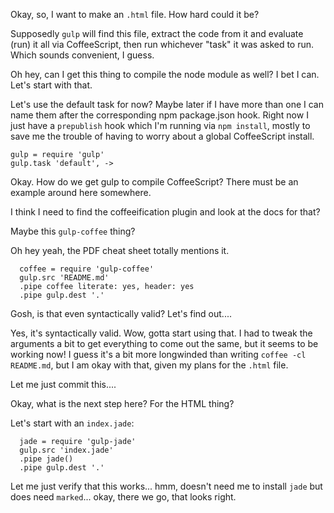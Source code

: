 Okay, so, I want to make an `.html` file.  How hard could it be?

Supposedly `gulp` will find this file, extract the code from it and
evaluate (run) it all via CoffeeScript, then run whichever "task"
it was asked to run.  Which sounds convenient, I guess.

Oh hey, can I get this thing to compile the node module as well?  I bet I
can.  Let's start with that.

Let's use the default task for now?  Maybe later if I have more
than one I can name them after the corresponding npm package.json
hook.  Right now I just have a `prepublish` hook which I'm running
via `npm install`, mostly to save me the trouble of having to worry
about a global CoffeeScript install.

    gulp = require 'gulp'
    gulp.task 'default', ->

Okay.  How do we get gulp to compile CoffeeScript?  There must be an
example around here somewhere.

I think I need to find the coffeeification plugin and look at the docs
for that?

Maybe this `gulp-coffee` thing?

Oh hey yeah, the PDF cheat sheet totally mentions it.

      coffee = require 'gulp-coffee'
      gulp.src 'README.md'
      .pipe coffee literate: yes, header: yes
      .pipe gulp.dest '.'

Gosh, is that even syntactically valid?  Let's find out....

Yes, it's syntactically valid.  Wow, gotta start using that.  I had
to tweak the arguments a bit to get everything to come out the same,
but it seems to be working now!  I guess it's a bit more longwinded
than writing `coffee -cl README.md`, but I am okay with that, given
my plans for the `.html` file.

Let me just commit this....

Okay, what is the next step here?  For the HTML thing?

Let's start with an `index.jade`:

      jade = require 'gulp-jade'
      gulp.src 'index.jade'
      .pipe jade()
      .pipe gulp.dest '.'

Let me just verify that this works... hmm, doesn't need me to install
`jade` but does need `marked`... okay, there we go, that looks
right.


